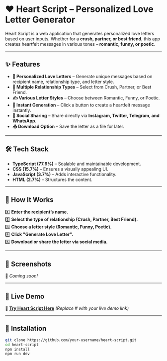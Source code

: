 # ❤️ Heart Script – Personalized Love Letter Generator  

Heart Script is a web application that generates personalized love letters based on user inputs. Whether for a **crush, partner, or best friend**, this app creates heartfelt messages in various tones – **romantic, funny, or poetic**.  

---

## ✨ Features  

- **💌 Personalized Love Letters** – Generate unique messages based on recipient name, relationship type, and letter style.  
- **💑 Multiple Relationship Types** – Select from Crush, Partner, or Best Friend.  
- **✍️ Various Letter Styles** – Choose between Romantic, Funny, or Poetic.  
- **🚀 Instant Generation** – Click a button to create a heartfelt message instantly.  
- **📲 Social Sharing** – Share directly via **Instagram, Twitter, Telegram, and WhatsApp**.  
- **📥 Download Option** – Save the letter as a file for later.  

---

## 🛠 Tech Stack  

- **TypeScript (77.9%)** – Scalable and maintainable development.  
- **CSS (15.7%)** – Ensures a visually appealing UI.  
- **JavaScript (3.7%)** – Adds interactive functionality.  
- **HTML (2.7%)** – Structures the content.  

---

## 🎯 How It Works  

1️⃣ **Enter the recipient’s name.**  
2️⃣ **Select the type of relationship (Crush, Partner, Best Friend).**  
3️⃣ **Choose a letter style (Romantic, Funny, Poetic).**  
4️⃣ **Click "Generate Love Letter".**  
5️⃣ **Download or share the letter via social media.**  

---

## 📸 Screenshots  

🚀 _Coming soon!_  

---

## 🔗 Live Demo  

🔴 **[Try Heart Script Here](#)** _(Replace # with your live demo link)_  

---

## 📌 Installation  

```sh
git clone https://github.com/your-username/heart-script.git
cd heart-script
npm install
npm run dev
```
